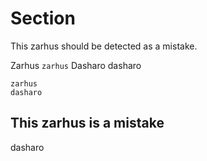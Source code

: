 # Section

This zarhus should be detected as a mistake. <!-- but this zarhus shouldn't -->

Zarhus `zarhus` Dasharo dasharo

```text
zarhus
dasharo
```

## This zarhus is a mistake

<!--
dasharo
-->
dasharo

